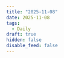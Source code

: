 ```yaml
---
title: "2025-11-08"
date: 2025-11-08
tags:
  - Daily
draft: true
hidden: false
disable_feed: false
---
```


